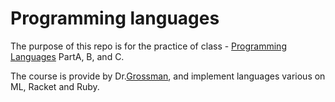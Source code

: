 # Programming languages

The purpose of this repo is for the practice of class - [Programming Languages](https://www.coursera.org/instructor/~873260) PartA, B, and C.

The course is provide by Dr.[Grossman](https://homes.cs.washington.edu/~djg/), and implement languages various on ML, Racket and Ruby.

